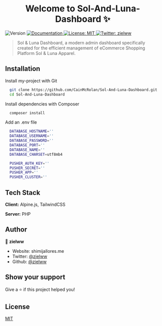 <h1 align="center">Welcome to Sol-And-Luna-Dashboard ✨</h1>
<p>
  <img alt="Version" src="https://img.shields.io/badge/version-1.0-blue.svg?cacheSeconds=2592000" />
  <a href="help.solapparel.live" target="_blank">
    <img alt="Documentation" src="https://img.shields.io/badge/documentation-yes-brightgreen.svg" />
  </a>
  <a href="https://github.com/zielww/Sol-And-Luna-Dashboard/blob/main/LICENSE" target="_blank">
    <img alt="License: MIT" src="https://img.shields.io/badge/License-MIT-yellow.svg" />
  </a>
  <a href="https://twitter.com" target="_blank">
    <img alt="Twitter: zielww" src="https://img.shields.io/twitter/follow/zielww.svg?style=social" />
  </a>
</p>

> Sol & Luna Dashboard, a modern admin dashboard specifically created for the efficient management of eCommerce Shopping Platform Sol & Luna Apparel.

## Installation

Install my-project with Git

```bash
  git clone https://github.com/CainMcRolan/Sol-And-Luna-Dashboard.git
  cd Sol-And-Luna-Dashboard

```

Install dependencies with Composer

```bash
  composer install
```

Add an .env file

```bash
  DATABASE_HOSTNAME=''
  DATABASE_USERNAME=''
  DATABASE_PASSWORD=''
  DATABASE_PORT=''
  DATABASE_NAME=''
  DATABASE_CHARSET=utf8mb4

  PUSHER_AUTH_KEY=''
  PUSHER_SECRET=''
  PUSHER_APP=''
  PUSHER_CLUSTER=''
```

## Tech Stack

**Client:** Alpine.js, TailwindCSS

**Server:** PHP

## Author

👤 **zielww**

* Website: shimijallores.me
* Twitter: [@zielww](https://twitter.com/zielww)
* Github: [@zielww](https://github.com/zielww)

## Show your support

Give a ⭐️ if this project helped you!

## License
[MIT](https://github.com/zielww/Sol-And-Luna-Dashboard/blob/main/LICENSE)